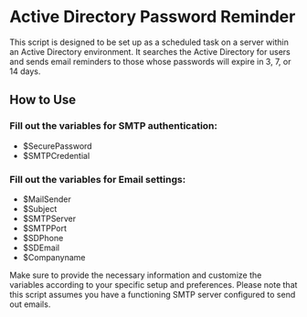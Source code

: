# Active Directory Password Reminder
This script is designed to be set up as a scheduled task on a server within an Active Directory environment.
It searches the Active Directory for users and sends email reminders to those whose passwords will expire in 3, 7, or 14 days.

## How to Use

### Fill out the variables for SMTP authentication:

* $SecurePassword
* $SMTPCredential

### Fill out the variables for Email settings:

* $MailSender
* $Subject
* $SMTPServer
* $SMTPPort
* $SDPhone
* $SDEmail
* $Companyname

Make sure to provide the necessary information and customize the variables according to your specific setup and preferences.
Please note that this script assumes you have a functioning SMTP server configured to send out emails.
